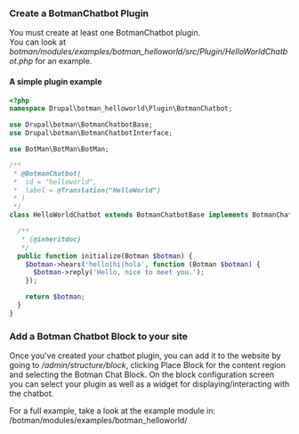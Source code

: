 ### Create a BotmanChatbot Plugin

You must create at least one BotmanChatbot plugin.  
You can look at _botman/modules/examples/botman\_helloworld/src/Plugin/HelloWorldChatbot.php_ for an example.

#### A simple plugin example

```php
<?php
namespace Drupal\botman_helloworld\Plugin\BotmanChatbot;

use Drupal\botman\BotmanChatbotBase;
use Drupal\botman\BotmanChatbotInterface;

use BotMan\BotMan\BotMan;

/**
 * @BotmanChatbot(
 *  id = "helloworld",
 *  label = @Translation("HelloWorld")
 * )
 */
class HelloWorldChatbot extends BotmanChatbotBase implements BotmanChatbotInterface {

  /**
   * {@inheritdoc}
   */
  public function initialize(Botman $botman) {
    $botman->hears('hello|hi|hola', function (Botman $botman) {
      $botman->reply('Hello, nice to meet you.');
    });

    return $botman;
  }
}

```

### Add a Botman Chatbot Block to your site

Once you've created your chatbot plugin, you can add it to the website by going to _/admin/structure/block_, clicking Place Block for the content region and selecting the Botman Chat Block. On the block configuration screen you can select your plugin as well as a widget for displaying/interacting with the chatbot.

For a full example, take a look at the example module in:  
/botman/modules/examples/botman\_helloworld/ 